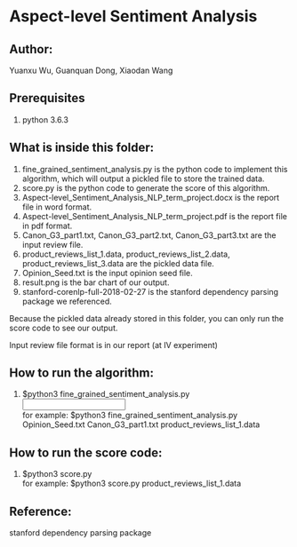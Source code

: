 # Aspect-level Sentiment Analysis

## Author:  
Yuanxu Wu, Guanquan Dong, Xiaodan Wang

## Prerequisites  
1. python 3.6.3  

## What is inside this folder:  
1. fine_grained_sentiment_analysis.py is the python code to implement this algorithm, which will output a pickled file to store the trained data.  
2. score.py is the python code to generate the score of this algorithm.  
3. Aspect-level_Sentiment_Analysis_NLP_term_project.docx is the report file in word format.  
4. Aspect-level_Sentiment_Analysis_NLP_term_project.pdf is the report file in pdf format.  
5. Canon_G3_part1.txt, Canon_G3_part2.txt, Canon_G3_part3.txt are the input review file.  
6. product_reviews_list_1.data, product_reviews_list_2.data, product_reviews_list_3.data are the pickled data file.  
7. Opinion_Seed.txt is the input opinion seed file.  
8. result.png is the bar chart of our output.  
9. stanford-corenlp-full-2018-02-27 is the stanford dependency parsing package we referenced.  

Because the pickled data already stored in this folder, you can only run the score code to see our output.  

Input review file format is in our report (at IV experiment)  

  
## How to run the algorithm:  
1. $python3 fine_grained_sentiment_analysis.py <opinion seed file name> <input reviews file name> <output pickle file name>  
for example: $python3 fine_grained_sentiment_analysis.py Opinion_Seed.txt Canon_G3_part1.txt product_reviews_list_1.data  

## How to run the score code:  
1. $python3 score.py <pickled file name>  
for example: $python3 score.py product_reviews_list_1.data  

## Reference:  
stanford dependency parsing package  




